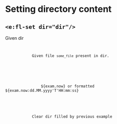 # Setting directory content
## `<e:fl-set dir="dir"/>`

<div>
    <e:summary/>
    <e:given>
        Given dir <code c:echo="dir"/>
    </e:given>
    <e:example name="Directory will be cleared">
        <e:given>
            Given file <code c:set="#name">some_file</code> <span c:assertTrue="addFile(#name)">present in dir.</span>
            <e:fl-show dir="dir"/>
        </e:given>
        <e:then print="true">
            <e:fl-set dir="dir">
                <file name="empty_file"/>
                <file name="content_from_external_file" from="data/test.xml" autoFormat="true" lineNumbers="true"/>
                <file name="inline_content">${exam.now} or formatted ${exam.now:dd.MM.yyyy'T'HH:mm:ss}</file>
            </e:fl-set>
        </e:then>
    </e:example>
    <e:example name="Empty command can be used to clear dir">
        <e:given>
            Clear dir filled by previous example
            <e:fl-show dir="dir"/>
        </e:given>
        <e:then print="true">
            <e:fl-set dir="dir"/>
        </e:then>
    </e:example>
</div>